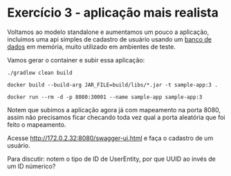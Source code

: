 # Exercício 3 - aplicação mais realista

Voltamos ao modelo standalone e aumentamos um pouco a aplicação, incluimos uma api simples de cadastro de usuário usando um [banco de dados](https://www.h2database.com/html/main.html) em memória, muito utilizado em ambientes de teste. 

Vamos gerar o container e subir essa aplicação: 

```
./gradlew clean build

docker build --build-arg JAR_FILE=build/libs/*.jar -t sample-app:3 .

docker run --rm -d -p 8080:30001 --name sample-app sample-app:3
```

Notem que subimos a aplicação agora já com mapeamento na porta 8080, assim não precisamos ficar checando toda vez qual a porta aleatória que foi feito o mapeamento.

Acesse http://172.0.2.32:8080/swagger-ui.html e faça o cadastro de um usuário.

Para discutir: notem o tipo de ID de UserEntity, por que UUID ao invés de um ID númerico?
